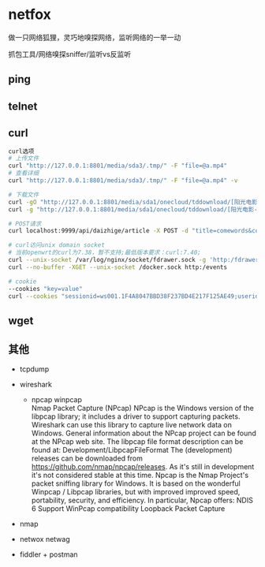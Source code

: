 # netfox
做一只网络狐狸，灵巧地嗅探网络，监听网络的一举一动

抓包工具/网络嗅探sniffer/监听vs反监听

## ping

## telnet

## curl
```sh
curl选项
# 上传文件
curl "http://127.0.0.1:8801/media/sda3/.tmp/" -F "file=@a.mp4"
# 查看详细
curl "http://127.0.0.1:8801/media/sda3/.tmp/" -F "file=@a.mp4" -v

# 下载文件
curl -gO "http://127.0.0.1:8801/media/sda1/onecloud/tddownload/[阳光电影-www.ygdy8.com]十二夜-01.mp4"
curl -g "http://127.0.0.1:8801/media/sda1/onecloud/tddownload/[阳光电影-www.ygdy8.com]十二夜-01.mp4" -o a.mp4

# POST请求
curl localhost:9999/api/daizhige/article -X POST -d "title=comewords&content=articleContent" -H 'Authorization:adfasdfasdf'

# curl访问unix domain socket
# 当前openwrt的curl为7.38，暂不支持;最低版本要求：curl:7.40;
curl --unix-socket /var/log/nginx/socket/fdrawer.sock -g 'http:/fdrawer?opt=getimg'
curl --no-buffer -XGET --unix-socket /docker.sock http:/events

# cookie
--cookies "key=value"
curl --cookies "sessionid=ws001.1F4A8047BBD38F237BD4E217F125AE49;userid=1000001028;" http://local.api-game-ssl.xunlei.com/dailytask/list
```
## wget

## 其他
+ tcpdump 
+ wireshark
    + npcap winpcap  
Nmap Packet Capture (NPcap)
NPcap is the Windows version of the libpcap library; it includes a driver to support capturing packets.
Wireshark can use this library to capture live network data on Windows.
General information about the NPcap project can be found at the NPcap web site.
The libpcap file format description can be found at: Development/LibpcapFileFormat
The (development) releases can be downloaded from https://github.com/nmap/npcap/releases. As it's still in development it's not considered stable at this time.
Npcap is the Nmap Project's packet sniffing library for Windows. It is based on the wonderful Winpcap / Libpcap libraries, but with improved improved speed, portability, security, and efficiency. In particular, Npcap offers:
NDIS 6 Support
WinPcap compatibility
Loopback Packet Capture

+ nmap
+ netwox netwag
+ fiddler + postman